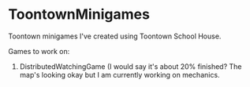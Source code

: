 # ToontownMinigames
Toontown minigames I've created using Toontown School House.

Games to work on:

1. DistributedWatchingGame (I would say it's about 20% finished? The map's looking okay but I am currently working on mechanics. 
